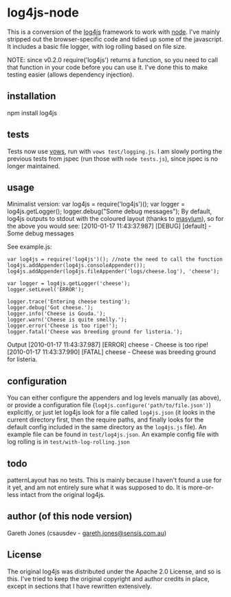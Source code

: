 # log4js-node

This is a conversion of the [log4js](http://log4js.berlios.de/index.html) 
framework to work with [node](http://nodejs.org). I've mainly stripped out the browser-specific code
and tidied up some of the javascript. It includes a basic file logger, with log rolling based on file size.

NOTE: since v0.2.0 require('log4js') returns a function, so you need to call that function in your code before you can use it. I've done this to make testing easier (allows dependency injection).

## installation

npm install log4js

## tests

Tests now use [vows](http://vowsjs.org), run with `vows test/logging.js`. I am slowly porting the previous tests from jspec (run those with `node tests.js`), since jspec is no longer maintained.

## usage

Minimalist version:
           var log4js = require('log4js')();
           var logger = log4js.getLogger();
           logger.debug("Some debug messages");
By default, log4js outputs to stdout with the coloured layout (thanks to [masylum](http://github.com/masylum)), so for the above you would see:
    [2010-01-17 11:43:37.987] [DEBUG] [default] - Some debug messages

See example.js:

    var log4js = require('log4js')(); //note the need to call the function
    log4js.addAppender(log4js.consoleAppender());
    log4js.addAppender(log4js.fileAppender('logs/cheese.log'), 'cheese');
    
    var logger = log4js.getLogger('cheese');
    logger.setLevel('ERROR');
    
    logger.trace('Entering cheese testing');
    logger.debug('Got cheese.');
    logger.info('Cheese is Gouda.');  
    logger.warn('Cheese is quite smelly.');
    logger.error('Cheese is too ripe!');
    logger.fatal('Cheese was breeding ground for listeria.');
  
Output
    [2010-01-17 11:43:37.987] [ERROR] cheese - Cheese is too ripe!
    [2010-01-17 11:43:37.990] [FATAL] cheese - Cheese was breeding ground for listeria.

  
## configuration

You can either configure the appenders and log levels manually (as above), or provide a 
configuration file (`log4js.configure('path/to/file.json')`) explicitly, or just let log4js look for a file called `log4js.json` (it looks in the current directory first, then the require paths, and finally looks for the default config included in the same directory as the `log4js.js` file). 
An example file can be found in `test/log4js.json`. An example config file with log rolling is in `test/with-log-rolling.json`

## todo

patternLayout has no tests. This is mainly because I haven't found a use for it yet, 
and am not entirely sure what it was supposed to do. It is more-or-less intact from 
the original log4js.

## author (of this node version)

Gareth Jones (csausdev - gareth.jones@sensis.com.au)

## License

The original log4js was distributed under the Apache 2.0 License, and so is this. I've tried to
keep the original copyright and author credits in place, except in sections that I have rewritten 
extensively.
